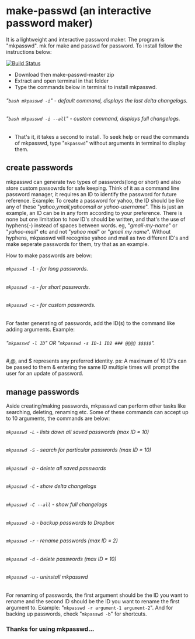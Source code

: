 # make-passwd (an interactive password maker)
It is a lightweight and interactive password maker. The program is "mkpasswd". mk for make and passwd for password. 
To install follow the instructions below:

[![Build Status](https://travis-ci.org/ritiek/spotify-downloader.svg?branch=master)](https://travis-ci.org/ritiek/spotify-downloader)

- Download then make-passwd-master zip
- Extract and open terminal in that folder
- Type the commands below in terminal to install mkpasswd.
###### "```bash mkpasswd -i```"         - default command, displays the last delta changelogs.
###### "```bash mkpasswd -i --all```"   - custom command, displays full changelogs.
- That's it, it takes a second to install.
To seek help or read the commands of mkpasswd, type "```mkpasswd```" without arguments in terminal to display them.
## create passwords
mkpasswd can generate two types of passwords(long or short) and also store custom passowrds for safe keeping. Think of it as a command line password manager, it requires an ID to identify the password for future reference.
Example: To create a password for yahoo, the ID should be like any of these "*yahoo,ymail,yahoomail or yahoo-username*". This is just an example, an ID can be in any form according to your preference. There is none but one limitation to how ID's should be written, and that's the use of hyphens(-) instead of spaces between words. eg, "*gmail-my-name*" or "*yahoo-mail*" etc and not "*yahoo mail*" or "*gmail my name*". Without hyphens, mkpasswd will recognise yahoo and mail as two different ID's and make seperate passwords for them, try that as an example.

How to make passwords are below:
###### ```mkpasswd -l```     - for long passwords.
###### ```mkpasswd -s```     - for short passwords.
###### ```mkpasswd -c```     - for custom passwords.
For faster generating of passwords, add the ID(s) to the command like adding arguments. Example: 
###### "```mkpasswd -l ID```" OR "```mkpasswd -s ID-1 ID2 ### @@@@ $$$$$```".
#,@, and $ represents any preferred identity.
ps: A maximum of 10 ID's can be passed to them & entering the same ID multiple times will prompt the user for an update of password.
## manage passwords
Aside creating/making passwords, mkpasswd can perform other tasks like searching, deleting, renaming etc. Some of these commands can accept up to 10 arguments, the commands are below:
###### ```mkpasswd -L```       - lists down all saved passwords (max ID = 10)
###### ```mkpasswd -S```       - search for particular passwords (max ID = 10)
###### ```mkpasswd -D```       - delete all saved passwords
###### ```mkpasswd -C```       - show delta changelogs
###### ```mkpasswd -C --all``` - show full changelogs
###### ```mkpasswd -b```       - backup passwords to Dropbox
###### ```mkpasswd -r```       - rename passwords (max ID = 2)
###### ```mkpasswd -d```       - delete passwords (max ID = 10)
###### ```mkpasswd -u```       - uninstall mkpasswd
For renaming of passwords, the first argument should be the ID you want to rename and the second ID should be the ID you want to rename the first argument to. Example: "```mkpasswd -r argument-1 argument-2```".
And for backing up passwords, check "```mkpasswd -b```" for shortcuts.

### Thanks for using mkpasswd...
